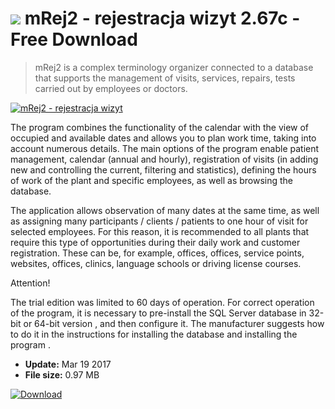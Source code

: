 # ![](https://cdn.softexe.net/static/icon/win.gif) mRej2 - rejestracja wizyt 2.67c - Free Download

> mRej2 is a complex terminology organizer connected to a database that supports the management of visits, services, repairs, tests carried out by employees or doctors.

[![mRej2 - rejestracja wizyt](https://gallery.dpcdn.pl/imgc/Tools/73667/g_-_420x350_1.5_-_x20170126170607_0.png)](https://softexe.net/win/business/finance/mrej2-rejestracja-wizyt:ppppp.html)

The program combines the functionality of the calendar with the view of occupied and available dates and allows you to plan work time, taking into account numerous details. The main options of the program enable patient management, calendar (annual and hourly), registration of visits (in adding new and controlling the current, filtering and statistics), defining the hours of work of the plant and specific employees, as well as browsing the database.
 
 The application allows observation of many dates at the same time, as well as assigning many participants / clients / patients to one hour of visit for selected employees. For this reason, it is recommended to all plants that require this type of opportunities during their daily work and customer registration. These can be, for example, offices, offices, service points, websites, offices, clinics, language schools or driving license courses.
 
 
 Attention!
 
 The trial edition was limited to 60 days of operation.
 For correct operation of the program, it is necessary to pre-install the SQL Server database in 32-bit or 64-bit version , and then configure it. The manufacturer suggests how to do it in the instructions for installing the database and installing the program .


- **Update:** Mar 19 2017
- **File size:** 0.97 MB

[![Download](https://cdn.softexe.net/static/img/download.png)](https://softexe.net/win/business/finance/mrej2-rejestracja-wizyt:ppppp.html)

